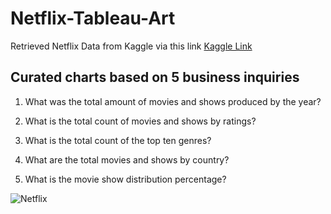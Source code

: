 # Netflix-Tableau-Art

Retrieved Netflix Data from Kaggle via this link [Kaggle Link](https://www.kaggle.com/code/chirag9073/netflix-data-analysis/data?select=netflix_titles.csv)

## Curated charts based on 5 business inquiries

1. What was the total amount of movies and shows produced by the year? 

2. What is the total count of movies and shows by ratings? 

3. What is the total count of the top ten genres? 

4. What are the total movies and shows by country? 

5. What is the movie show distribution percentage? 

![Netflix](https://user-images.githubusercontent.com/86543368/208607596-3696e10c-8c4b-461c-84c0-096e02c49d91.png)
